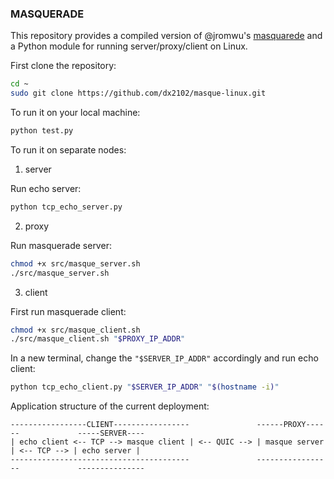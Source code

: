 ### MASQUERADE

This repository provides a compiled version of @jromwu's [masquarede](https://github.com/jromwu/masquerade) and a Python module for running server/proxy/client on Linux.

First clone the repository:
```bash
cd ~
sudo git clone https://github.com/dx2102/masque-linux.git
```

To run it on your local machine:
```bash
python test.py
```

To run it on separate nodes:

1. server

Run echo server:
```bash
python tcp_echo_server.py
```
2. proxy

Run masquerade server:
```bash
chmod +x src/masque_server.sh
./src/masque_server.sh
```
3. client

First run masquerade client:
```bash
chmod +x src/masque_client.sh
./src/masque_client.sh "$PROXY_IP_ADDR"
```
In a new terminal, change the `"$SERVER_IP_ADDR"` accordingly and run echo client:
```bash
python tcp_echo_client.py "$SERVER_IP_ADDR" "$(hostname -i)"
```

Application structure of the current deployment:

```
-----------------CLIENT-----------------               ------PROXY------             -----SERVER----
| echo client <-- TCP --> masque client | <-- QUIC --> | masque server | <-- TCP --> | echo server |
----------------------------------------               -----------------             ---------------
```
<!-- ![](/assets/masquerade_str.drawio.png) -->
